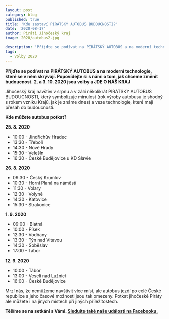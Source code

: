 ```yaml
---
layout: post
category: blog
published: true
title: 'Kde zastaví PIRÁTSKÝ AUTOBUS BUDOUCNOSTI?'
date: '2020-08-17'
author: Piráti Jihočeský kraj
image: 2020/autobus2.jpg

description: 'Přijďte se podívat na PIRÁTSKÝ AUTOBUS a na moderní technologie, které se v něm skrývají. Popovídejte si s námi o tom, jak chceme změnit budoucnost. 2. a 3. 10. 2020 jsou volby a JDE O NÁŠ KRAJ'
tags:
  - Volby 2020
---
```

**Přijďte se podívat na PIRÁTSKÝ AUTOBUS a na moderní technologie, které se v něm skrývají. Popovídejte si s námi o tom, jak chceme změnit budoucnost.**
**2. a 3. 10. 2020 jsou volby a JDE O NÁŠ KRAJ**

Jihočeský kraj navštíví v srpnu a v září několikrát PIRÁTSKÝ AUTOBUS BUDOUCNOSTI, 
který symbolizuje minulost (rok výroby autobusu je shodný s rokem vzniku Krajů, jak je známe dnes) a veze technologie, které mají přesah do budoucnosti.

**Kde můžete autobus potkat?**


**25. 8. 2020**

<ul>
<li>10:00 - Jindřichův Hradec</li>
<li>13:30 - Třeboň</li>
<li>14:30 - Nové Hrady</li>
<li>15:30 - Velešín</li>
<li>16:30 - České Budějovice u KD Slavie</li>
</ul>


**26. 8. 2020**

<ul>
<li>09:30 - Český Krumlov</li>
<li>10:30 - Horní Planá na náměstí</li>
<li>11:30 - Volary</li>
<li>12:30 - Volyně</li>
<li>14:30 - Katovice</li>
<li>15:30 - Strakonice</li>
</ul>

**1. 9. 2020**

<ul>
<li>09:00 - Blatná</li>
<li>10:00 - Písek</li>
<li>12:30 - Vodňany</li>
<li>13:30 - Týn nad Vltavou</li>
<li>14:30 - Soběslav</li>
<li>17:00 - Tábor</li>
</ul>

**12. 9. 2020**

<ul>
<li>10:00 - Tábor</li>
<li>13:00 - Veselí nad Lužnicí</li>
<li>16:00 - České Budějovice</li>
</ul>

Mrzí nás, že nemůžeme navštívit více míst, ale autobus jezdí po celé České republice a jeho časové možnosti jsou tak omezeny. Potkat jihočeské Piráty ale můžete i
na jiných místech při jiných příležitostech.

**Těšíme se na setkání s Vámi. [Sledujte také naše události na Facebooku.](https://www.facebook.com/pg/pirati.jck/events/)**
